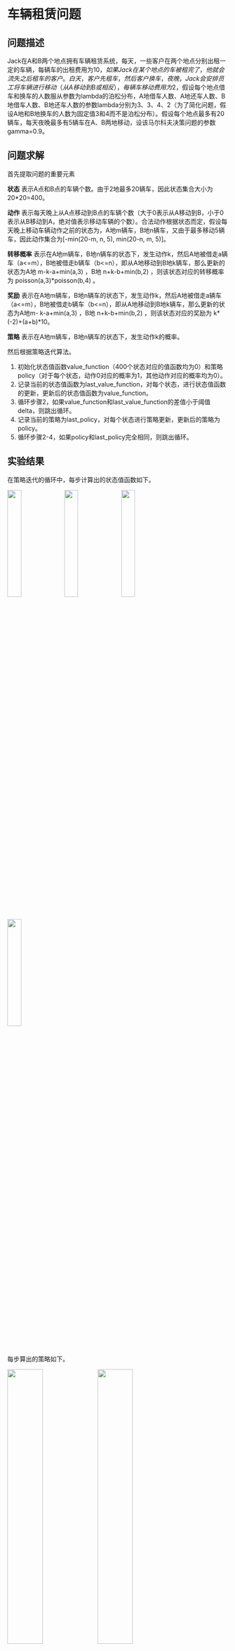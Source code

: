 # 车辆租赁问题


## 问题描述
Jack在A和B两个地点拥有车辆租赁系统，每天，一些客户在两个地点分别出租一定的车辆，每辆车的出租费用为$10，如果Jack在某个地点的车被租完了，他就会流失之后租车的客户。白天，客户先租车，然后客户换车，夜晚，Jack会安排员工将车辆进行移动（从A移动到B或相反），每辆车移动费用为$2，假设每个地点借车和换车的人数服从参数为lambda的泊松分布，A地借车人数、A地还车人数、B地借车人数、B地还车人数的参数lambda分别为3、3、4、2（为了简化问题，假设A地和B地换车的人数为固定值3和4而不是泊松分布）。假设每个地点最多有20辆车，每天夜晚最多有5辆车在A、B两地移动，设该马尔科夫决策问题的参数gamma=0.9。


## 问题求解

首先提取问题的重要元素

**状态** 表示A点和B点的车辆个数。由于2地最多20辆车，因此状态集合大小为20*20=400。

**动作** 表示每天晚上从A点移动到B点的车辆个数（大于0表示从A移动到B，小于0表示从B移动到A，绝对值表示移动车辆的个数）。合法动作根据状态而定，假设每天晚上移动车辆动作之前的状态为，A地m辆车，B地n辆车，又由于最多移动5辆车，因此动作集合为[-min(20-m, n, 5), min(20-n, m, 5)]。

**转移概率** 表示在A地m辆车，B地n辆车的状态下，发生动作k，然后A地被借走a辆车（a<=m），B地被借走b辆车（b<=n），即从A地移动到B地k辆车，那么更新的状态为A地 m-k-a+min(a,3) ，B地 n+k-b+min(b,2) ，则该状态对应的转移概率为 poisson(a,3)\*poisson(b,4) 。

**奖励** 表示在A地m辆车，B地n辆车的状态下，发生动作k，然后A地被借走a辆车（a<=m），B地被借走b辆车（b<=n），即从A地移动到B地k辆车，那么更新的状态为A地m- k-a+min(a,3) ，B地 n+k-b+min(b,2) ，则该状态对应的奖励为 k\*(-2)+(a+b)\*10。

**策略** 表示在A地m辆车，B地n辆车的状态下，发生动作k的概率。

然后根据策略迭代算法。

1. 初始化状态值函数value_function（400个状态对应的值函数均为0）和策略policy（对于每个状态，动作0对应的概率为1，其他动作对应的概率均为0）。
2. 记录当前的状态值函数为last_value_function，对每个状态，进行状态值函数的更新，更新后的状态值函数为value_function。
3. 循环步骤2，如果value_function和last_value_function的差值小于阈值delta，则跳出循环。
4. 记录当前的策略为last_policy，对每个状态进行策略更新，更新后的策略为policy。
5. 循环步骤2-4，如果policy和last_policy完全相同，则跳出循环。


## 实验结果

在策略迭代的循环中，每步计算出的状态值函数如下。

<img width="25%" height="25%" src="https://github.com/persistforever/ReinforcementLearning/blob/master/carrental/experiments/value1.png?raw=true"> <img width="25%" height="25%" src="https://github.com/persistforever/ReinforcementLearning/blob/master/carrental/experiments/value2.png?raw=true"> <img width="25%" height="25%" src="https://github.com/persistforever/ReinforcementLearning/blob/master/carrental/experiments/value3.png?raw=true"> <img width="25%" height="25%" src="https://github.com/persistforever/ReinforcementLearning/blob/master/carrental/experiments/value4.png?raw=true">

每步算出的策略如下。

<img width="40%" height="40%" src="https://github.com/persistforever/ReinforcementLearning/blob/master/carrental/experiments/policy1.png?raw=true">

<img width="40%" height="40%" src="https://github.com/persistforever/ReinforcementLearning/blob/master/carrental/experiments/policy1.png?raw=true">

<img width="40%" height="40%" src="https://github.com/persistforever/ReinforcementLearning/blob/master/carrental/experiments/policy1.png?raw=true">

<img width="40%" height="40%" src="https://github.com/persistforever/ReinforcementLearning/blob/master/carrental/experiments/policy1.png?raw=true">
